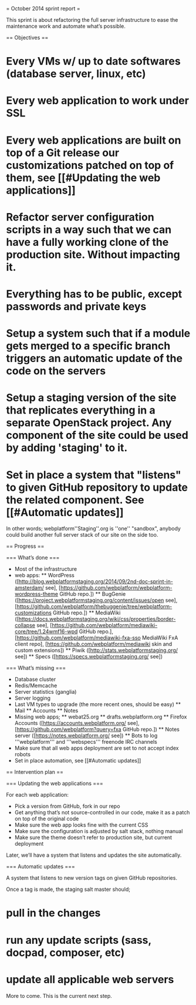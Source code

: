 = October 2014 sprint report =

This sprint is about refactoring the full server infrastructure to ease the maintenance work and automate what’s possible.

== Objectives ==

# Every VMs w/ up to date softwares (database server, linux, etc)
# Every web application to work under SSL
# Every web applications are built on top of a Git release our customizations patched on top of them, see [[#Updating the web applications]]
# Refactor server configuration scripts in a way such that we can have a fully working clone of the production site. Without impacting it. 
# Everything has to be public, except passwords and private keys
# Setup a system such that if a module gets merged to a specific branch triggers an automatic update of the code on the servers
# Setup a staging version of the site that replicates everything in a separate OpenStack project. Any component of the site could be used by adding 'staging' to it.
# Set in place a system that "listens" to given GitHub repository to update the related component. See [[#Automatic updates]]

In other words; webplatform''Staging''.org is ''one'' "sandbox", anybody could build another full server stack of our site on the side too. 

== Progress ==

=== What’s done ===

* Most of the infrastructure
* web apps:
** WordPress ([http://blog.webplatformstaging.org/2014/09/2nd-doc-sprint-in-amsterdam/ see], [https://github.com/webplatform/webplatform-wordpress-theme GitHub repo.])
** BugGenie ([https://project.webplatformstaging.org/content/issues/open see], [https://github.com/webplatform/thebuggenie/tree/webplatform-customizations GitHub repo.])
** MediaWiki ([https://docs.webplatformstaging.org/wiki/css/properties/border-collapse see], [https://github.com/webplatform/mediawiki-core/tree/1.24wmf16-wpd GitHub repo.], [https://github.com/webplatform/mediawiki-fxa-sso MediaWiki FxA client repo], [https://github.com/webplatform/mediawiki skin and custom extensions])
** Piwik ([http://stats.webplatformstaging.org/ see])
** Specs ([https://specs.webplatformstaging.org/ see])


=== What’s missing ===

* Database cluster
* Redis/Memcache
* Server statistics (ganglia)
* Server logging
* Last VM types to upgrade (the more recent ones, should be easy)
** Mail
** Accounts
** Notes
* Missing web apps;
** webat25.org
** drafts.webplatform.org
** Firefox Accounts ([https://accounts.webplatform.org/ see], [https://github.com/webplatform?query=fxa GitHub repo.])
** Notes server ([https://notes.webplatform.org/ see])
** Bots to log '''webplatform''' and '''webspecs''' freenode IRC channels
* Make sure that all web apps deployment are set to not accept index robots
* Set in place automation, see [[#Automatic updates]]


== Intervention plan ==

=== Updating the web applications ===

For each web application:

* Pick a version from GitHub, fork in our repo
* Get anything that’s not source-controlled in our code, make it as a patch on top of the original code
* Make sure the web app looks fine with the current CSS
* Make sure the configuration is adjusted by salt stack, nothing manual
* Make sure the theme doesn’t refer to production site, but current deployment

Later, we’ll have a system that listens and updates the site automatically.

=== Automatic updates ===

A system that listens to new version tags on given GitHub repositories.

Once a tag is made, the staging salt master should;

# pull in the changes
# run any update scripts (sass, docpad, composer, etc)
# update all applicable web servers

More to come. This is the current next step.